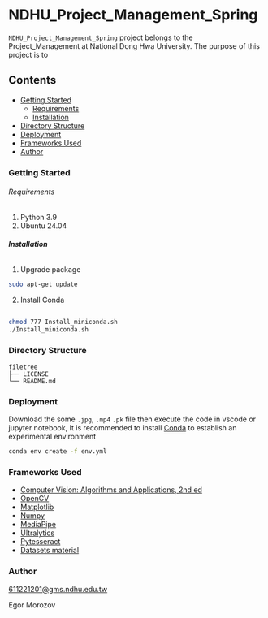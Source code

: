 # NDHU_Project_Management_Spring

`NDHU_Project_Management_Spring` project belongs to the Project_Management at National Dong Hwa University. The purpose of this project is to 

## Contents

- [Getting Started](#Getting-Started)
  - [Requirements](#Requirements)
  - [Installation](#Installation)
- [Directory Structure](#Directory-Structure)
- [Deployment](#Deployment)
- [Frameworks Used](#Frameworks-Used)
- [Author](#Author)

### Getting Started

###### Requirements

1. Python 3.9
2. Ubuntu 24.04

###### **Installation**

1. Upgrade package

```sh
sudo apt-get update
```

2. Install Conda

```sh

chmod 777 Install_miniconda.sh
./Install_miniconda.sh
```

### Directory Structure

```
filetree 
├── LICENSE
└── README.md
```

### Deployment

Download the some `.jpg`, `.mp4` `.pk` file then execute the code in vscode or jupyter notebook, It is recommended to install [Conda](https://hackmd.io/MkLFRrbqRbCYlf0k2FvTRg) to establish an experimental environment

```sh
conda env create -f env.yml
```

### Frameworks Used

- [Computer Vision: Algorithms and Applications, 2nd ed](https://szeliski.org/Book/)
- [OpenCV](https://opencv.org/)
- [Matplotlib](https://matplotlib.org/stable/)
- [Numpy](https://numpy.org/)
- [MediaPipe](https://ai.google.dev/edge/mediapipe/solutions/guide)
- [Ultralytics](https://docs.ultralytics.com/#yolo-a-brief-history)
- [Pytesseract](https://pytesseract.readthedocs.io/en/latest/)
- [Datasets material](https://drive.google.com/drive/folders/1nJU1rYG76jVpoCnF2CXt6EMFI4tj11Cr)

### Author

611221201@gms.ndhu.edu.tw

Egor Morozov
